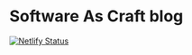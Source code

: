 # Software As Craft blog
[![Netlify Status](https://api.netlify.com/api/v1/badges/e9dd44c5-b6b3-407c-8c62-110c14ded714/deploy-status)](https://app.netlify.com/sites/curious-fairy-582158/deploys)
